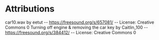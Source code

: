 # Attributions
car10.wav by eetut -- https://freesound.org/s/657081/ -- License: Creative Commons 0
Turning off engine & removing the car key by Caitlin_100 -- https://freesound.org/s/384412/ -- License: Creative Commons 0